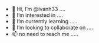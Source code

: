 - 👋 Hi, I’m @ivanh33 ....
- 👀 I’m interested in ....
- 🌱 I’m currently learning .....
- 💞️ I’m looking to collaborate on ....
- 📫 no need to reach me .....
<!---
ivanh33/ivanh33 is a ✨ special ✨ repository because its `README.md` (this file) appears on your GitHub profile.
You can click the Preview link to take a look at your changes.
--->

